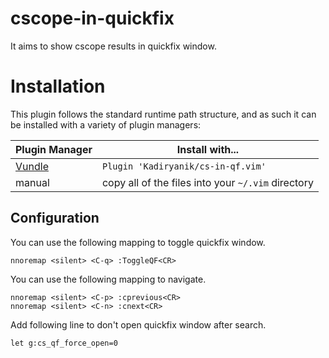 # cscope-in-quickfix
It aims to show cscope results in quickfix window.

# Installation
This plugin follows the standard runtime path structure, and as such it can be installed with a variety of plugin managers:

| Plugin Manager | Install with... |
| ------------- | ------------- |
| [Vundle](https://github.com/VundleVim/Vundle.vim) | `Plugin 'Kadiryanik/cs-in-qf.vim'` |
| manual | copy all of the files into your `~/.vim` directory |

## Configuration
You can use the following mapping to toggle quickfix window.
```viml
nnoremap <silent> <C-q> :ToggleQF<CR>
```
You can use the following mapping to navigate.
```viml
nnoremap <silent> <C-p> :cprevious<CR>
nnoremap <silent> <C-n> :cnext<CR>
```
Add following line to don't open quickfix window after search.
```viml
let g:cs_qf_force_open=0
```
